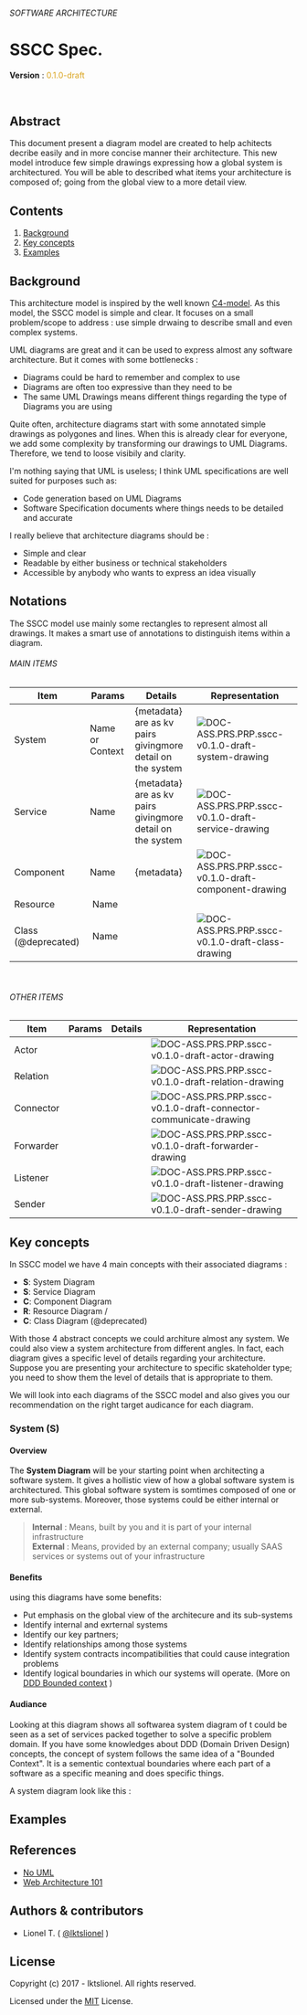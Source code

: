 ###### SOFTWARE ARCHITECTURE
# SSCC Spec.

**Version** : <span style="color:GoldenRod">0.1.0-draft</span>

<br>

## Abstract

This document present a diagram model are created to help achitects decribe easily and in more concise manner their architecture. This new model introduce few simple drawings expressing how a global system is architectured. You will be able to described what items your architecture is composed of; going from the global view to a more detail view.

## Contents

  1. [Background]
  1. [Key concepts]
  1. [Examples]


## Background

This architecture model is inspired by the well known [C4-model](http://c4model.com/). As this model, the SSCC model is simple and clear. It focuses on a small problem/scope to address : use simple drwaing to describe small and even complex systems.

UML diagrams are great and it can be used to express almost any software architecture. But it comes with some bottlenecks :

- Diagrams could be hard to remember and complex to use
- Diagrams are often too expressive than they need to be
- The same UML Drawings means different things regarding the type of Diagrams you are using

Quite often, architecture diagrams start with some annotated simple drawings as polygones and lines.
When this is already clear for everyone, we add some complexity by transforming our drawings to UML Diagrams.
Therefore, we tend to loose visibily and clarity.

I'm nothing saying that UML is useless; I think UML specifications are well suited for purposes such as:

- Code generation based on UML Diagrams
- Software Specification documents where things needs to be detailed and accurate

I really believe that architecture diagrams should be :

- Simple and clear
- Readable by either business or technical stakeholders
- Accessible by anybody who wants to express an idea visually

## Notations

The SSCC model use mainly some rectangles to represent almost all drawings. It makes a smart use of annotations to distinguish items within a diagram.

###### MAIN ITEMS

Item | Params | Details | Representation 
---------|------ |-------|---------
System | Name or Context | {metadata} are as kv pairs<br> givingmore detail on the system | ![DOC-ASS.PRS.PRP.sscc-v0.1.0-draft-system-drawing](./assets/imgs/DOC-ASS.PRS.PRP.sscc-v0.1.0-draft-system-drawing-v1.png) 
Service | Name | {metadata} are as kv pairs<br> givingmore detail on the system | ![DOC-ASS.PRS.PRP.sscc-v0.1.0-draft-service-drawing](./assets/imgs/DOC-ASS.PRS.PRP.sscc-v0.1.0-draft-service-drawing.png)
Component | Name | {metadata}  | ![DOC-ASS.PRS.PRP.sscc-v0.1.0-draft-component-drawing](assets/imgs/DOC-ASS.PRS.PRP.sscc-v0.1.0-draft-component-drawing.png)
Resource | Name | | 
Class (@deprecated) | Name | |![DOC-ASS.PRS.PRP.sscc-v0.1.0-draft-class-drawing](assets/imgs/DOC-ASS.PRS.PRP.sscc-v0.1.0-draft-class-drawing.png)

<br>

###### OTHER ITEMS 


Item | Params | Details | Representation 
------|-------|----------|---------
Actor | | | ![DOC-ASS.PRS.PRP.sscc-v0.1.0-draft-actor-drawing](assets/imgs/DOC-ASS.PRS.PRP.sscc-v0.1.0-draft-actor-drawing.png)
Relation | | | ![DOC-ASS.PRS.PRP.sscc-v0.1.0-draft-relation-drawing](assets/imgs/DOC-ASS.PRS.PRP.sscc-v0.1.0-draft-relation-drawing.png)
Connector | | | ![DOC-ASS.PRS.PRP.sscc-v0.1.0-draft-connector-communicate-drawing](./assets/imgs/DOC-ASS.PRS.PRP.sscc-v0.1.0-draft-connector-communicate-drawing.png)
Forwarder | | | ![DOC-ASS.PRS.PRP.sscc-v0.1.0-draft-forwarder-drawing](assets/imgs/DOC-ASS.PRS.PRP.sscc-v0.1.0-draft-forwarder-drawing.png)
Listener | | | ![DOC-ASS.PRS.PRP.sscc-v0.1.0-draft-listener-drawing](assets/imgs/DOC-ASS.PRS.PRP.sscc-v0.1.0-draft-listener-drawing.png)
Sender | | | ![DOC-ASS.PRS.PRP.sscc-v0.1.0-draft-sender-drawing](assets/imgs/DOC-ASS.PRS.PRP.sscc-v0.1.0-draft-sender-drawing.png)


## Key concepts

In SSCC model we have 4 main concepts with their associated diagrams : 

- **S**: System Diagram
- **S**: Service Diagram
- **C**: Component Diagram
- **R**: Resource Diagram / 
- **C**: Class Diagram (@deprecated)


With those 4 abstract concepts we could architure almost any system. We could also view a system architecture from different angles.
In fact, each diagram gives a specific level of details regarding your architecture. Suppose you are presenting your architecture to specific skateholder type; you need to show them the level of details that is appropriate to them. 

We will look into each diagrams of the SSCC model and also gives you our recommendation on the right target audicance for each diagram. 

 
### System (S)

#### Overview

The **System Diagram** will be your starting point when architecting a software system. It gives a hollistic view of how a global software system is architectured. This global software system is somtimes composed of one or more sub-systems. Moreover, those systems could be either internal or external. 

  > **Internal** : Means, built by you and it is part of your internal infrastructure<br> 
  > **External** : Means, provided by an external company; usually SAAS services or systems out of your infrastructure
  


#### Benefits

using this diagrams have some benefits:

- Put emphasis on the global view of the architecure and its sub-systems
- Identify internal and exrternal systems 
- Identify our key partners; 
- Identify relationships among those systems
- Identify system contracts incompatibilities that could cause integration problems
- Identify logical boundaries in which our systems will operate. (More on [DDD Bounded context](https://codeburst.io/ddd-strategic-patterns-how-to-define-bounded-contexts-2dc70927976e) )


#### Audiance

Looking at this diagram shows all softwarea system diagram of t could be seen as a set of services packed together to solve a specific problem domain. If you have some knowledges about DDD (Domain Driven Design) concepts, the concept of system follows the same idea of a "Bounded Context".
It is a sementic contextual boundaries where each part of a software as a specific meaning and does specific things.

A system diagram look like this : 



## Examples


## References

* [No UML](https://medium.com/@volodymyrfrolov/nouml-afbb7f07f369)
* [Web Architecture 101](https://engineering.videoblocks.com/web-architecture-101-a3224e126947)




## Authors & contributors

* Lionel T. ( [@lktslionel](twitter.com/lktslionel) )



## License

Copyright (c) 2017 - lktslionel. All rights reserved.

Licensed under the [MIT](LICENSE) License.




[Background]:         #background
[Key concepts]:       #Key-concepts
[Examples]:           #examples


